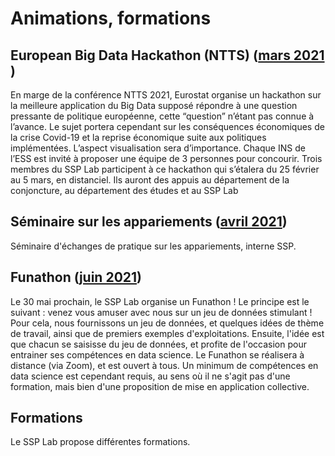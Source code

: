 # Animations, formations

## European Big Data Hackathon (NTTS) (<u>mars 2021 </u>)

En marge de la conférence NTTS 2021, Eurostat organise un hackathon sur la meilleure application du Big Data supposé répondre à une question pressante de politique européenne, cette “question” n’étant pas connue à l’avance. Le sujet portera cependant sur les conséquences économiques de la crise Covid-19 et la reprise économique suite aux politiques implémentées. L’aspect visualisation sera d’importance. Chaque INS de l’ESS est invité à proposer une équipe de 3 personnes pour concourir.  Trois membres du SSP Lab participent à ce hackathon qui s’étalera du 25 février au 5 mars, en distanciel. Ils auront des appuis au département de la conjoncture, au département des études et au SSP Lab

## Séminaire sur les appariements (<u>avril 2021</u>)

Séminaire d'échanges de pratique sur les appariements, interne SSP.

## Funathon (<u>juin 2021</u>)

Le 30 mai prochain, le SSP Lab organise un Funathon ! Le principe est le suivant : venez vous amuser avec nous sur un jeu de données stimulant ! Pour cela, nous fournissons un jeu de données, et quelques idées de thème de travail, ainsi que de premiers exemples d'exploitations. Ensuite, l'idée est que chacun se saisisse du jeu de données, et profite de l'occasion pour entrainer ses compétences en data science. Le Funathon se réalisera à distance (via Zoom), et est ouvert à tous. Un minimum de compétences en data science est cependant requis, au sens où il ne s'agit pas d'une formation, mais bien d'une proposition de mise en application collective.

## Formations

Le SSP Lab propose différentes formations.